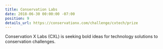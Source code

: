 ```yaml
---
title: Conservation Labs
date: 2018-06-30 00:00:00 -07:00
position: 9
details_url: https://conservationx.com/challenge/cxtech/prize
---
```


Conservation X Labs (CXL) is seeking bold ideas for technology solutions to conservation challenges.

